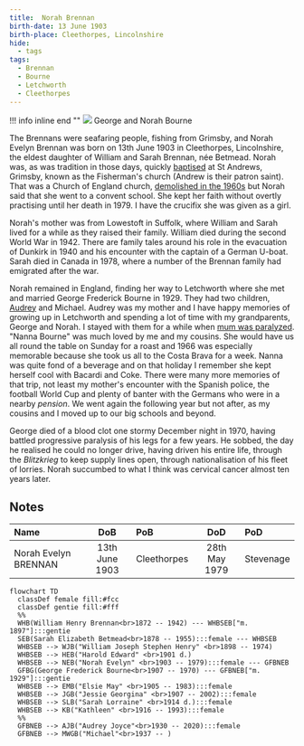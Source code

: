 ```yaml
---
title:  Norah Brennan
birth-date: 13 June 1903
birth-place: Cleethorpes, Lincolnshire
hide: 
  - tags
tags:
  - Brennan
  - Bourne
  - Letchworth
  - Cleethorpes
---
```


!!! info inline end ""
    ![](/family/img/George-Norah.gif)
    George and Norah Bourne

The Brennans were seafaring people, fishing from Grimsby, and Norah Evelyn Brennan was born on 13th June 1903 in Cleethorpes, Lincolnshire, the eldest daughter of William and Sarah Brennan, née Betmead. Norah was, as was tradition in those days, quickly [baptised](https://www.familysearch.org/ark:/61903/1:1:QPZT-RSQP) at St Andrews, Grimsby, known as the Fisherman's church (Andrew is their patron saint). That was a Church of England church, [demolished in the 1960s](https://www.grimsbytelegraph.co.uk/news/nostalgia/lost-churches-grimsby-nostalgia-demolished-2224377) but Norah said that she went to a convent school. She kept her faith without overtly practising until her death in 1979. I have the crucifix she was given as a girl.

Norah's mother was from Lowestoft in Suffolk, where William and Sarah lived for a while as they raised their family. William died during the second World War in 1942. There are family tales around his role in the evacuation of Dunkirk in 1940 and his encounter with the captain of a German U-boat. Sarah died in Canada in 1978, where a number of the Brennan family had emigrated after the war.

Norah remained in England, finding her way to Letchworth where she met and married George Frederick Bourne in 1929. They had two children, [Audrey](../Bourne/2020-03-29-Audrey-Bourne.md) and Michael. Audrey was my mother and I have happy memories of growing up in Letchworth and spending a lot of time with my grandparents, George and Norah. I stayed with them for a while when [mum was paralyzed](../Bourne/2020-03-29-Audrey-Bourne.md#health). "Nanna Bourne" was much loved by me and my cousins. She would have us all round the table on Sunday for a roast and 1966 was especially memorable because she took us all to the Costa Brava for a week. Nanna was quite fond of a beverage and on that holiday I remember she kept herself cool with Bacardi and Coke. There were many more memories of that trip, not least my mother's encounter with the Spanish police, the football World Cup and plenty of banter with the Germans who were in a nearby *pension*. We went again the following year but not after, as my cousins and I moved up to our big schools and beyond.

George died of a blood clot one stormy December night in 1970, having battled progressive paralysis of his legs for a few years. He sobbed, the day he realised he could no longer drive, having driven his entire life, through the *Blitzkrieg* to keep supply lines open, through nationalisation of his fleet of lorries. Norah succumbed to what I think was cervical cancer almost ten years later.

## Notes

Name|DoB|PoB|DoD|PoD
:---|:-:|:--|:-:|:--
Norah Evelyn BRENNAN|13th June 1903|Cleethorpes|28th May 1979|Stevenage

``` mermaid
flowchart TD
  classDef female fill:#fcc
  classDef gentie fill:#fff
  %%
  WHB(William Henry Brennan<br>1872 -- 1942) --- WHBSEB["m. 1897"]:::gentie
  SEB(Sarah Elizabeth Betmead<br>1878 -- 1955):::female --- WHBSEB
  WHBSEB --> WJB("William Joseph Stephen Henry" <br>1898 -- 1974)
  WHBSEB --> HEB("Harold Edward" <br>1901 d.)
  WHBSEB --> NEB("Norah Evelyn" <br>1903 -- 1979):::female --- GFBNEB
  GFBG(George Frederick Bourne<br>1907 -- 1970) --- GFBNEB["m. 1929"]:::gentie
  WHBSEB --> EMB("Elsie May" <br>1905 -- 1983):::female
  WHBSEB --> JGB("Jessie Georgina" <br>1907 -- 2002):::female
  WHBSEB --> SLB("Sarah Lorraine" <br>1914 d.):::female
  WHBSEB --> KB("Kathleen" <br>1916 -- 1993):::female
  %%
  GFBNEB --> AJB("Audrey Joyce"<br>1930 -- 2020):::female
  GFBNEB --> MWGB("Michael"<br>1937 -- )
```

